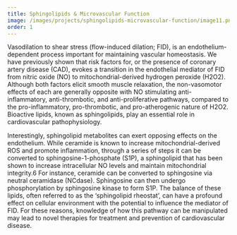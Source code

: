 ```yaml
---
title: Sphingolipids & Microvascular Function
image: /images/projects/sphingolipids-microvascular-function/image11.png
order: 1
---
```


Vasodilation to shear stress (flow-induced dilation; FID), is an endothelium-dependent process important for maintaining vascular homeostasis. We have previously shown that risk factors for, or the presence of coronary artery disease (CAD), evokes a transition in the endothelial mediator of FID from nitric oxide (NO) to mitochondrial-derived hydrogen peroxide (H2O2). Although both factors elicit smooth muscle relaxation, the non-vasomotor effects of each are generally opposite with NO stimulating anti-inflammatory, anti-thrombotic, and anti-proliferative pathways, compared to the pro-inflammatory, pro-thrombotic, and pro-atherogenic nature of H2O2. Bioactive lipids, known as sphingolipids, play an essential role in cardiovascular pathophysiology.

Interestingly, sphingolipid metabolites can exert opposing effects on the endothelium. While ceramide is known to increase mitochondrial-derived ROS and promote inflammation, through a series of steps it can be converted to sphingosine-1-phosphate (S1P), a sphingolipid that has been shown to increase intracellular NO levels and maintain mitochondrial integrity.6 For instance, ceramide can be converted to sphingosine via neutral ceramidase (NCdase). Sphingosine can then undergo phosphorylation by sphingosine kinase to form S1P. The balance of these lipids, often referred to as the ‘sphingolipid rheostat’, can have a profound effect on cellular environment with the potential to influence the mediator of FID. For these reasons, knowledge of how this pathway can be manipulated may lead to novel therapies for treatment and prevention of cardiovascular disease.
